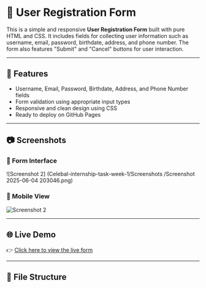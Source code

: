 # 📝 User Registration Form

This is a simple and responsive **User Registration Form** built with pure HTML and CSS. It includes fields for collecting user information such as username, email, password, birthdate, address, and phone number. The form also features "Submit" and "Cancel" buttons for user interaction.

---

## 🚀 Features

- Username, Email, Password, Birthdate, Address, and Phone Number fields
- Form validation using appropriate input types
- Responsive and clean design using CSS
- Ready to deploy on GitHub Pages

---

## 📷 Screenshots

### 🔹 Form Interface
  ![Screenshot 2] (Celebal-internship-task-week-1/Screenshots
/Screenshot 2025-06-04 203046.png)


### 🔹 Mobile View
![Screenshot 2](screenshots/screenshot2.png)



---

## 🌐 Live Demo

👉 [Click here to view the live form](https://your-username.github.io/registration-form/)

---

## 📁 File Structure

